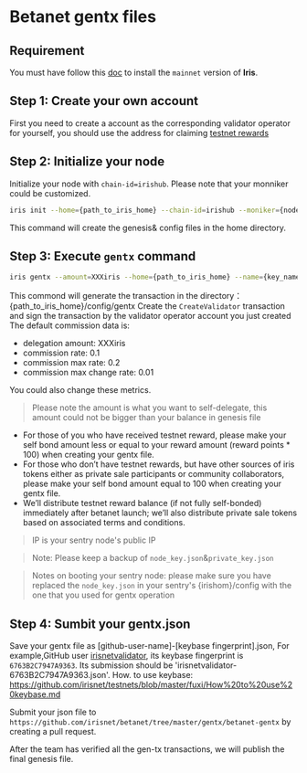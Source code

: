 # Betanet gentx files

## Requirement

You must have follow this [doc](https://github.com/irisnet/irishub/blob/master/docs/get-started/Install-the-Software.md) to install the `mainnet` version of **Iris**.

## Step 1: Create your own account

First you need to create a account as the corresponding validator operator for yourself, you should use the address for 
claiming [testnet rewards](https://github.com/irisnet/betanet/blob/master/fuxi-reward-claims/README.md)


## Step 2: Initialize your node

Initialize your node with `chain-id=irishub`. Please note that your monniker could be customized.

```bash
iris init --home={path_to_iris_home} --chain-id=irishub --moniker={node-name}
```

This command will create the genesis& config files in the home directory.


## Step 3: Execute `gentx` command

```bash
iris gentx --amount=XXXiris --home={path_to_iris_home} --name={key_name} --ip={sentry_node_ip}
```
This commond will generate the transaction in the directory：{path_to_iris_home}/config/gentx
Create the `CreateValidator` transaction and sign the transaction by the validator operator account you just created
The default commission data is:
*	delegation amount:           XXXiris
*	commission rate:             0.1
*	commission max rate:         0.2
*	commission max change rate:  0.01

You could also change these metrics.

> Please note the amount is what you want to self-delegate, this amount could not be bigger than your balance in genesis file

* For those of you who have received testnet reward, please make your self bond amount less or equal to your reward amount (reward points * 100) when creating your gentx file.
* For those who don’t have testnet rewards, but have other sources of iris tokens either as private sale participants or community collaborators, please make your self bond amount equal to 100 when creating your gentx file.
* We’ll distribute testnet reward balance (if not fully self-bonded) immediately after betanet launch; we’ll also distribute private sale tokens based on associated terms and conditions.


> IP is your sentry node's public IP

> Note: Please keep a backup of `node_key.json`&`private_key.json` 

> Notes on booting your sentry node: please make sure you have replaced the `node_key.json` in your sentry's {irishom}/config with the one that you used for gentx operation




## Step 4: Sumbit your gentx.json
Save your gentx file as [github-user-name]-[keybase fingerprint].json, 
For example,GitHub user [irisnetvalidator](https://github.com/irisnetvalidator), its keybase fingerprint is `6763B2C7947A9363`.
Its submission should be 'irisnetvalidator-6763B2C7947A9363.json'.
How. to use keybase: https://github.com/irisnet/testnets/blob/master/fuxi/How%20to%20use%20keybase.md

Submit your json file to `https://github.com/irisnet/betanet/tree/master/gentx/betanet-gentx` by creating a pull request.

After the team has verified all the gen-tx transactions, we will publish the final genesis file.
